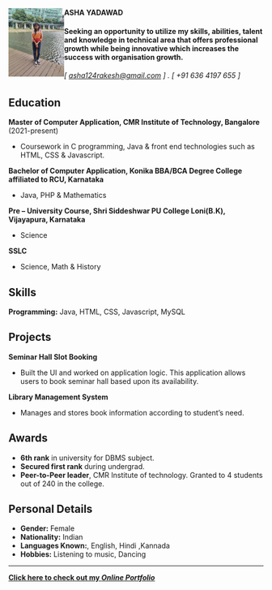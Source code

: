 <img align="left" src="https://github.com/ashayadawad/resume/blob/main/img/asha.jpg" alt="asha yadawad" width="110" height="135" /> **ASHA YADAWAD** 
#### Seeking an opportunity to utilize my skills, abilities, talent and knowledge in technical area that offers professional growth while being innovative which increases the success with organisation growth.
###### [ asha124rakesh@gmail.com ] . [ +91 636 4197 655 ]


Education
---------
**Master of Computer Application, CMR Institute of Technology, Bangalore** (2021-present)
 
- Coursework in C programming, Java & front end technologies such as HTML, CSS & Javascript.

**Bachelor of Computer Application, Konika BBA/BCA Degree College affiliated to RCU, Karnataka**

- Java, PHP & Mathematics

**Pre – University Course, Shri Siddeshwar PU College Loni(B.K), Vijayapura, Karnataka**

- Science

**SSLC**

- Science, Math & History


Skills
------
**Programming:** Java, HTML, CSS, Javascript, MySQL


Projects
---------
**Seminar Hall Slot Booking**

- Built the UI and worked on application logic. This application allows users to book seminar hall based upon its availability.

**Library Management System**

- Manages and stores book information according to student’s need.

Awards
------
- **6th rank** in university for DBMS subject.
- **Secured first rank** during undergrad.
- **Peer-to-Peer leader**, CMR Institute of technology. Granted to 4 students out of 240 in the college.

Personal Details
------
- **Gender:** Female
- **Nationality:** Indian
- **Languages Known:**, English, Hindi ,Kannada
- **Hobbies:** Listening to music, Dancing
--------
**[Click here to check out my *Online Portfolio*](https://ashayadawad.github.io/resume/)**
 
